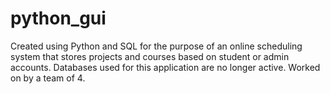 # python_gui
Created using Python and SQL for the purpose of an online scheduling system that stores projects and courses based on student or admin accounts. Databases used for this application are no longer active. Worked on by a team of 4.
